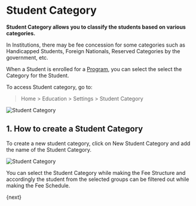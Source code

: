 <!-- add-breadcrumbs -->
# Student Category

**Student Category allows you to classify the students based on various categories.**

In Institutions, there may be fee concession for some categories such as Handicapped Students, Foreign Nationals, Reserved Categories by the government, etc.

When a Student is enrolled for a [Program](/docs/user/manual/en/education/program), you can select the select the Category for the Student.

To access Student category, go to:

> Home > Education > Settings > Student Category

![Student Category](/docs/assets/img/education/education-student-category-1.png)

## 1. How to create a Student Category

To create a new student category, click on New Student Category and add the name of the Student Category.

![Student Category](/docs/assets/img/education/education-student-category-2.gif)

You can select the Student Category while making the Fee Structure and accordingly the student from the selected groups can be filtered out while making the Fee Schedule.

{next}